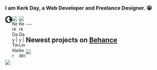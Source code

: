 ### I am Kerk Day, a Web Developer and Freelance Designer. 😁

[<img align="left" alt="KerkDay.com" width="22px" src="https://raw.githubusercontent.com/iconic/open-iconic/master/svg/globe.svg" />](http://kerkday.com)
[<img align="left" alt="KerkDay | Twitter" width="22px" src="https://cdn.jsdelivr.net/npm/simple-icons@v3/icons/twitter.svg" />](https://twitter.com/KerkDay)
[<img align="left" alt="KerkDay | LinkedIn" width="22px" src="https://cdn.jsdelivr.net/npm/simple-icons@v3/icons/linkedin.svg" />](https://www.linkedin.com/in/kerkday/)

<br>---

## Newest projects on [Behance](https://www.behance.net/kerkday1)
<!-- BEHANCE_FEED:START --><a href="https://www.behance.net/gallery/106479551/The-World-at-Night" title="The World at Night"> <img src='https://mir-s3-cdn-cf.behance.net/projects/404/6fd7b6106479551.Y3JvcCwyMTk3LDE3MTgsNTU0LDg5Nw.jpg' style='float:left; margin-right:15px;' /><br />  </a><br><a href="https://www.behance.net/gallery/101058039/Cognito-Escape-Rooms-Free-for-All-Poster" title="Cognito Escape Rooms, Free for All Poster"> <img src='https://mir-s3-cdn-cf.behance.net/projects/404/9c751c101058039.Y3JvcCw3MjAwLDU2MzEsMCwzMDgz.jpg' style='float:left; margin-right:15px;' /><br />  </a><br><!-- BEHANCE_FEED:END -->
